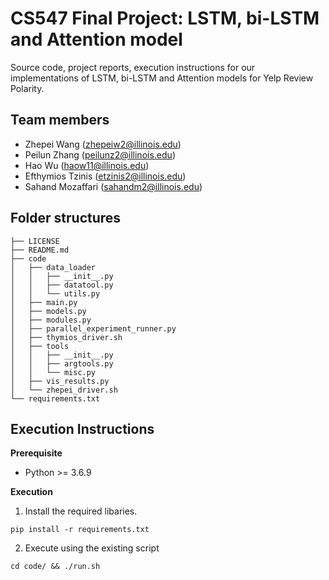 # CS547 Final Project: LSTM, bi-LSTM and Attention model
Source code, project reports, execution instructions for our implementations of LSTM, bi-LSTM and Attention models for Yelp Review Polarity.

## Team members
* Zhepei Wang (<zhepeiw2@illinois.edu>)
* Peilun Zhang (<peilunz2@illinois.edu>)
* Hao Wu (<haow11@illinois.edu>)
* Efthymios Tzinis (<etzinis2@illinois.edu>)
* Sahand Mozaffari (<sahandm2@illinois.edu>)

## Folder structures

```
├── LICENSE
├── README.md
├── code
│   ├── data_loader
│   │   ├── __init__.py
│   │   ├── datatool.py
│   │   └── utils.py
│   ├── main.py
│   ├── models.py
│   ├── modules.py
│   ├── parallel_experiment_runner.py
│   ├── thymios_driver.sh
│   ├── tools
│   │   ├── __init__.py
│   │   ├── argtools.py
│   │   └── misc.py
│   ├── vis_results.py
│   └── zhepei_driver.sh
└── requirements.txt
```

## Execution Instructions

**Prerequisite**
* Python >= 3.6.9 

**Execution**
1. Install the required libaries.
```
pip install -r requirements.txt
```
2. Execute using the existing script
```
cd code/ && ./run.sh 
```

